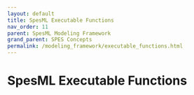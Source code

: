 ```yaml
---
layout: default
title: SpesML Executable Functions
nav_order: 11
parent: SpesML Modeling Framework
grand_parent: SPES Concepts
permalink: /modeling_framework/executable_functions.html
---
```

# SpesML Executable Functions
